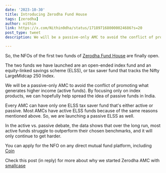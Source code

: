 ```yaml
---
date: '2023-10-30'
title: Introducing Zerodha Fund House
tags: [zerodha]
author: nithin
link: https://x.com/Nithin0dha/status/1718971680000024686?s=20
post_type: tweet
description: We will be a passive-only AMC to avoid the conflict of promoting what generates higher income...

---
```


So, the NFOs of the first two funds of [Zerodha Fund House](zerodhafundhouse.com) are finally open.

The two funds we have launched are an open-ended index fund and an equity-linked savings scheme (ELSS), or tax saver fund that tracks the Nifty LargeMidcap 250 Index.

We will be a passive-only AMC to avoid the conflict of promoting what generates higher income (active funds). By focusing only on index products, we can hopefully help spread the idea of passive funds in India.

Every AMC can have only one ELSS tax saver fund that's either active or passive. Most AMCs have active ELSS funds because of the same reasons mentioned above. So, we are launching a passive ELSS as well.

In the active vs. passive debate, the data shows that over the long run, most active funds struggle to outperform their chosen benchmarks, and it will only continue to get harder.

You can apply for the NFO on any direct mutual fund platform, including [Coin](https://coin.zerodha.com/mf/invest?nfo=show)

Check this post (in reply) for more about why we started Zerodha AMC with [smallcase](https://www.smallcase.com)
